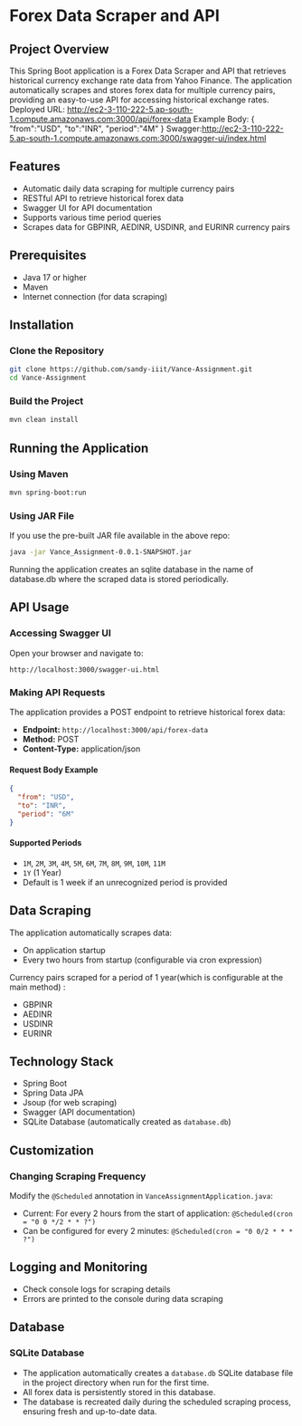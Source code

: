 # Forex Data Scraper and API

## Project Overview

This Spring Boot application is a Forex Data Scraper and API that retrieves historical currency exchange rate data from Yahoo Finance. The application automatically scrapes and stores forex data for multiple currency pairs, providing an easy-to-use API for accessing historical exchange rates.
Deployed URL: http://ec2-3-110-222-5.ap-south-1.compute.amazonaws.com:3000/api/forex-data
Example Body:
{
    "from":"USD",
    "to":"INR",
    "period":"4M"
}
Swagger:http://ec2-3-110-222-5.ap-south-1.compute.amazonaws.com:3000/swagger-ui/index.html

## Features

- Automatic daily data scraping for multiple currency pairs
- RESTful API to retrieve historical forex data
- Swagger UI for API documentation
- Supports various time period queries
- Scrapes data for GBPINR, AEDINR, USDINR, and EURINR currency pairs

## Prerequisites

- Java 17 or higher
- Maven
- Internet connection (for data scraping)

## Installation

### Clone the Repository

```bash
git clone https://github.com/sandy-iiit/Vance-Assignment.git
cd Vance-Assignment
```

### Build the Project

```bash
mvn clean install
```

## Running the Application

### Using Maven

```bash
mvn spring-boot:run
```

### Using JAR File

If you use the pre-built JAR file available in the above repo:

```bash
java -jar Vance_Assignment-0.0.1-SNAPSHOT.jar
```
Running the application creates an sqlite database in the name of database.db where the scraped data is stored periodically.
## API Usage

### Accessing Swagger UI

Open your browser and navigate to:
```
http://localhost:3000/swagger-ui.html
```

### Making API Requests

The application provides a POST endpoint to retrieve historical forex data:

- **Endpoint:** `http://localhost:3000/api/forex-data`
- **Method:** POST
- **Content-Type:** application/json

#### Request Body Example

```json
{
  "from": "USD",
  "to": "INR",
  "period": "6M"
}
```

#### Supported Periods

- `1M`, `2M`, `3M`, `4M`, `5M`, `6M`, `7M`, `8M`, `9M`, `10M`, `11M`
- `1Y` (1 Year)
- Default is 1 week if an unrecognized period is provided

## Data Scraping

The application automatically scrapes data:
- On application startup
- Every two hours from startup (configurable via cron expression)

Currency pairs scraped for a period of 1 year(which is configurable at the main method) :
- GBPINR
- AEDINR
- USDINR
- EURINR

## Technology Stack

- Spring Boot
- Spring Data JPA
- Jsoup (for web scraping)
- Swagger (API documentation)
- SQLite Database (automatically created as `database.db`)

## Customization

### Changing Scraping Frequency

Modify the `@Scheduled` annotation in `VanceAssignmentApplication.java`:
- Current: For every 2 hours from the start of application: `@Scheduled(cron = "0 0 */2 * * ?")` 
- Can be configured for every 2 minutes: `@Scheduled(cron = "0 0/2 * * * ?")`

## Logging and Monitoring

- Check console logs for scraping details
- Errors are printed to the console during data scraping

## Database

### SQLite Database

- The application automatically creates a `database.db` SQLite database file in the project directory when run for the first time.
- All forex data is persistently stored in this database.
- The database is recreated daily during the scheduled scraping process, ensuring fresh and up-to-date data.

